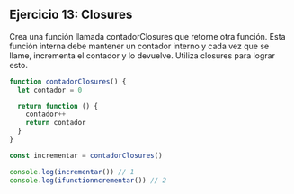 ## Ejercicio 13: Closures

Crea una función llamada contadorClosures que retorne otra función. Esta función interna debe mantener un contador interno y cada vez que se llame, incrementa el contador y lo devuelve. Utiliza closures para lograr esto.

```javascript
function contadorClosures() {
  let contador = 0

  return function () {
    contador++
    return contador
  }
}

const incrementar = contadorClosures()

console.log(incrementar()) // 1
console.log(ifunctionncrementar()) // 2
```
